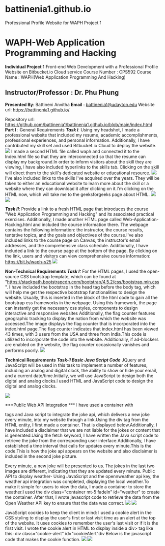 # battinenia1.github.io
Professional Profile Website for WAPH Project 1
# WAPH-Web Application Programming and Hacking
**Individual Project 1**
Front-end Web Development with a Professional Profile 
Website on Bitbucket.io Cloud service 
Course Number : CPS592 
Course Name : WAPH(Web Application Programming And Hacking) 
## Instructor/Professor : Dr. Phu Phung 
**Presented By**: Battineni Anvitha
**Email** : battinenia1@udayton.edu
Website url: https://battinenia1.github.io/

Repository url: https://github.com/battinenia1/battinenia1.github.io/blob/main/index.html
**Part I** : General Requirements
***Task I***:
Using my headshot, I made a professional website that included my resume, academic accomplishments, professional experiences, and personal information. Additionally, I have contributed my skill set and used Bitbucket.io Cloud to deploy the website.
![](git.png)
I made a second HTML file called waph and connected it to the Index.html file so that they are interconnected so that the resume can display my background.In order to inform visitors about the skill they are viewing, I have also included hyperlinks to the skills tab. Clicking on the skill will direct them to the skill's dedicated website or educational resource.
 ![](coursepage.png)
 I've also included links to the skills I've acquired over the years. They will be taken to either an educational website to learn more about the skill or a website where they can download it after clicking on it.I'm clicking on the HTML now, which will take me to the geeksforgeeks page about HTML.
 ![](Skills.png)
 ![](redirectingpage.png)

***Task II***: Provide a link to a fresh HTML page that introduces the course "Web Application Programming and Hacking" and its associated practical exercises. 
Additionally, I made another HTML page called Web-Application-Hacking.html and included the course information there. The webpage contains the following information: the instructor, the course results, tentative topics, and the goals and objectives of the course.I've also included links to the course page on Canvas, the instructor's email addresses, and the comprehensive class schedule.
Additionally, I have included a link to the course page at the bottom of the page. By clicking on the link, users and visitors can view comprehensive course information: https://bit.ly/waph-s25
![](waphpage.png)


 **Non-Technical Requirements**
***Task I:***
For the HTML pages, I used the open-source CSS bootstrap template, which can be found at "https://stackpath.bootstrapcdn.com/bootstrap/4.5.2/css/bootstrap.min.css". 
I have included the bootstrap in the head tag before the body tag, which will help me get the respective bootstrap functionalities to design the website. Usually, this is inserted in the <head> block of the html code to gain all the bootstrap css frameworks in the webpage. Using this framework, the page can instantly get the necessary css styles, components to design interactive and responsive websites
Additionally, the flag counter features geographic tracking to display the nation from which the website was accessed.The image displays the flag counter that is incorporated into the index.html page.The flag counter indicates that index.html has been viewed 43 times, with 3 users from the USA and three from India.This code is utilized to incorporate the code into the website. Additionally, if ad-blockers are enabled on the website, the flag counter occasionally vanishes and performs poorly. 
![](pagetracker.png)

**Technical Requirements**
***Task-1 Basic Java Script Code***
JQuery and JavaScript will be used in this task to implement a number of features, including an analog and digital clock, the ability to show or hide your email, and a current date/time.Initially, we will use JavaScript to design both the digital and analog clocks.I used HTML and JavaScript code to design the digital and analog clocks.

![](functionality.png)

***Public Web API Integration ***
I have used a container with <div> tags and Java script to integrate the joke api, which delivers a new joke every minute, into my website through a link.Using the div tag from the HTML entity, I first made a container. That is displayed below.Additionally, I have included a disclaimer that we are not liable for the jokes or content that is generated.Using the fetch keyword, I have written the Java script code to retrieve the joke from the corresponding user interface.Additionally, I have established a time interval that calls for updates every minute.This is the code.This is how the joke api appears on the website and also disclaimer is included in the second joke picture.

Every minute, a new joke will be presented to us. The jokes in the last two images are different, indicating that they are updated every minute.
Public API to display weather-
Using JavaScript and the opennweather api key, the weather api integration was completed, displaying the local weather.To make it simple for users to view the data, I made a container to store the weather.I used the div class="container mt-5 fadeIn" id="weather" to create the container. After that, I wrote javascript code to retrieve the data from the Open Weather API key to ensure that the data was correct.
![](joke1.png)
![](joke2.png)

JavaScript cookies to keep the client in mind: 
I used a cookie alert in the CSS styling to display the user's first or last visit time as an alert at the top of the website. It uses cookies to remember the user's last visit or if it is the first visit. I wrote the cookie alert in HTML to display inside a div> tag like this: div class="cookie-alert" id="cookieAlert"div 
Below is the javascript code that makes the cookie function.
![](welcomemessage.png)
![](pagevistit2.png)